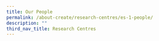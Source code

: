 ```yaml
---
title: Our People
permalink: /about-create/research-centres/es-1-people/
description: ""
third_nav_title: Research Centres
---
```


